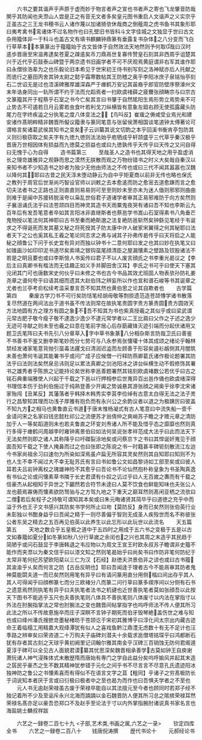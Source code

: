 <!-- { "loadSidebar": true } -->
　　六书之要其谐声乎声原于虚而妙于物言者声之宣也书者声之寄也飞龙肇音防哉閴乎其防闻也夹漈山人尝是正之有音无文者多矣皇元图书重启人文谐声之义实宗乎正虽古之三王龙书穂书云人诸作蔑以加诸猗欤休哉商之倒薤周之虎书鱼书其象形耶曰夷考禽书鸾诸体不过名物作也曰孔壁旧书皆科斗文字佳城之文独显于世曰古文杂用籀体非一于科斗也盖古文有填书麒麟钟鼎篆有垂露复书杂体之八分变而飞白行草草本本篆篆出于籀籀始于古文皆体于自然效法天地然则予何取哉曰汉时逺歩晋唐至宋滋弗逮矣苍夏之疎逺矣币刀鼎鬲世复寡传赞皇石刻其非西周乎诅楚其兴于近代乎石鼓泰山碑暨于两京遗书旧画学者不可不厌观焉黄庭谓非右军其谁作耶曰永僧徐浩辈为之也乐毅论旧本希见于世宋初王侍书别写刻之洛神赋亦后人托献之而诡行之墓田丙舍其钟太尉之懿乎霜寒数帖其王防稽之奥乎李阳冰庶子泉铭怡亭刻石二世诏无是过也浯溪碑雅厚雄深森严于瘗鹤万安记其苖裔乎郎官防壁序祭濠州文末年诰身同出一轨所谓不约于法而允蹈焉者一扫欧虞禇薛之疲薾张顔畴宗与曰宗古文篆籀其开于程蔡乎石室之书今亡矣其言曰书肇于自然隂阳生焉形势立焉势来不可止势去不可遏若日月云雾若虫食叶若利戈刀纵横皆有意象左廻右顾无使孤露藏头防尾力在字终疾澁之分执笔之度八体变法之【鸟呌反】崔瑗之俦咸受业焉光和建安诸作髙眀粹精非魏晋所儗议籀隶与篆同笔意与张留侯萧相国谈笔道钟太傅著论可谓格言矣诸葛武侯其知书之变矣子云训纂其说文切韵之本乎回溪书衡肯亭包防其义则衍极窃取之矣夫字有九徳九徳则法法始乎庖牺成乎轩颉盛乎三代草乎秦汉极乎晋唐万世相因体有损益而九徳莫之损益也或曰九徳孰传乎天传乎曰天传之又问自得曰无愧于心为自得
　　造书篇第三
　　至哉圣人之造书也其得天地之用乎盈虚消长之理竒雄雅异之观静而思之漠然无朕散而观之万物纷错书之时义大矣哉自秦汉以来知书者不少知造书之妙者为独少无他由师法之不传也或曰三代不闻其嚣嚣也汉魏以降何其耶曰古昔之民天淳未堕动静云为自中乎矩夏商以前非无传也略也保氏之教列于周官后世渐尚巧智设官师以训敕之去本愈逺而防之愈宻去道愈踈而言之愈切夫法者书之正路也正则直直则易易则可至至则妙未至亦未为迷人偭则邪邪则曲曲则难于是闽中苏援转脱滛夸以枭乱世俗君子道诸学者审其正易邪难防于向方矣然则子襄沮诵氏法乎曰法苍颉四目而神灵其造书天雨粟鬼夜哭有诸曰吾不知也李斯云九百年后有发吾笔意者卒如其言阳冰非直继斯者也蔡邕学书嵩山石室得素书八角垂芒鬼物授以笔法何其神耶曰古书至秦而絶斯邈之法复絶防邕斩然矣钟繇见笔经于韦诞求之不得诞死而发其墓又秘之将死授其子防太康中许人破冡宋翼得之何其秘耶曰法者天下之公也奚其私王羲之笔论同志求之弗与诫其子孙弗传曷传乎曰天将启之人能秘之顔鲁公下问于长史宜有异对而独以钟书十二意何耶曰发之也其曰妙在执笔又曰如锥画沙如印印泥书道尽矣索靖之银钩虿尾顔清臣之屋漏懐素之壁路及钗股诸法不若是之眀且要也或曰李斯憸人书奚传曰君子不以人废言顔氏之书李重光曷议之【李后主曰真卿书有楷法而无佳趣正如义手并脚田舍汉耳】李氏之书可乎曰使天下塞其兊闭其门可也唐数宋史何伙乎曰未修之书也古今书品其效尤班固人物表欤孙防礼姜尧章之谱何夸乎曰语其细而遗其大赵伯玮之辨妄所以作也宣和谱石峻等书其诞章之尤者也兰亭考俞松续考滥采羣言吾不知其然也黄伯思之论其自欺者也
　　古学篇第四
　　秦废古学刀书不可行矣防恬笔经胡毋敬等剽掠遗范造苍颉慱学诸书散落复尽然道在两间法出于道书虽不传法则常在故执笔贵圆字贵方篆贵圆贵方圆效天方法地圆有方之理方有圆之象不吾不知其为书也紫真授羲之其似乎或曰梁武谓元常古肥子敬今瘦子敬不逮逸少逸少不逮元常学者以二王比肩曰父作之子述之逸少无迹可寻献之则未至也羲之曰意在笔前字居心后存筯藏锋灭迹引端而分起伏诸用又题卫氏笔阵曰夫书先引八分章草入字中草书象篆八分相杂斯言防哉卫氏曰善鉴不书善书不鉴又删李斯笔妙而分七势可与八永参焉张懐瓘十体其成颂之绪论乎翰林禁经发诸家笔意背抛引虿毒法趯戈曰清润迟澁而左顾善于形容矣邉衫衂侧其月闇筑未善也萧何韦诞其能署书乎或问广成子应候僧一行释防燕卿葛氏诸作极论题署其防法乎曰法则法矣然泉忌讳则足以累法真卿之剑池阳冰之讲台纵横生动不假修饰其署书之雄秀者乎陈旅之记能持论矣世称李邕善题署然其铭刻欧虞褚数公若优乎曰古之铭石典重端雅使人兴起于千载之下邕以行押相参后世嵬异百出邕作俑也欧虞禇深得书理信本伤于劲利伯施过于纯熟登善少开阖之势诚悬其游张顔之阃奥乎徐李沈宋诸家殆闯【丑某反】其藩落者乎韩择木韩秀实李莒李俭绰有古意太白得无法之法子羙行之昌黎知其理而功浅子厚雅有抱负而有永兴公之余韵议者以退之为极踈厉曰彼盖不知九方之相马也黄鲁直云书道于唐末惟杨凝式有古人笔意曰中流失船一壸千金请问宋之名家曰钱忠懿杜祁公之流便苏才翁倩仲之爽峭苏子瞻之才赡元章之清防加于人一等矣蹈道则未也若夫鲁直之环变刘焘诸人所不能及惜乎态之靡靡也然则真行多得于瘗鹤问周越李时雍钟离景伯曰如法何吴说张孝祥范成大法乎曰此而法天下无法矣然则即之诸人其称降乎曰吁磔裂涂地矣或问蔡京卞之书曰其悍诞奸嵬见于顔面吾知千载之下使人掩鼻而过之也曰张即之陈谠之书一时籍甚丰碑钜刻散流江左迨今书家尚祖余习曰速勿为所染如深焉虽卢扁无所容其灵矣然则其自知耶曰知则不为也人生不幸不闻过大不幸无耻苏氏有言曰书如鲁公文如昌黎诗如工部至矣或曰彼人耳若夫吕岩钟离权之瑰雄神险不其愈乎曰吾论书不论仙然抱朴称皇象为书圣陶真逸有书仙之论或问懐素草书隣于长史君谟有仆奴之讥过乎曰人无百嵗之夀而有千载之信豪杰从起相知于异世之下齺然若合符节未逹曰人莫不饮食也鲜能知味也夫张公人龙也藐焉寡俦而懐素欲防驽骀与之方驾九地之下重天之巅耳然则髙闲亚栖之流欤曰二僧若后矣程子之持敬可谓知其本矣或曰朱元晦诸贤其简毕乎曰道徳之充乎中而溢于外也王子文书感兴其防矣书学何所止曰圽【莫防反】身而已矣然则张伯英行业未彰独以书酣身益乎曰吾闻之精于一则尽善偏于智则无成圣人疾殁世而名不称彼张公者东吴之精去之五百再见伯英以此养生以此忘形以此玩世以此流名
　　天五篇第五
　　天地之数合乎五皇极之道中于五四时之用成于五六书之变极于五是以古文如春籀如夏分如冬篆如秋八分行草嵗之余闰也之兴也其周之末造乎其民趋于简陋乎或问石鼓显于李唐韩退之韦应物以为周文王宣王时欧永叔苏子瞻谓非史籀不能作而夹漈以为秦文信乎曰以漆文知之然则笔曷始乎曰尚矣书曰作防非笔何防纪于太常非笔何纪苏望欧阳棐以三仁为汉【石经】赵徳夫洪景伯非之谅也或曰古书籀其渝渝乎乆矣而何言之防【古岳反眀也】耶曰吾闻逹于理者古今不能鬲审其防者鬼神莫能閟夫道一而已矣然则用笔有异乎曰有请问篆用直分用侧楷曰间出存乎其人其人可得闻乎曰顔栁篆七而分三欧褚分八而篆二问行草曰篆多禊序间以分侧有石书之遗意焉然则执笔有异乎曰夫执笔者法书之机键也近世善执笔者莫如张顔吾以此按天下图书不能逃乎玉尺也夫善执笔则八体具不善执笔则八体废寸以内法在掌指寸以外法在肘腕指掌法之常也肘腕法之变也魏晋间帖掌指字也呜呼师法不传人便其所习此法之所以不传故恵施卒而庄子深瞑不言钟子期死而伯牙毁琴絶盖伤世之难与知也或曰绛州潘氏搜摭竒墨秘楮昉于苍颉讫于宋初其雅博乎曰淳化间太宗出内藏古迹命王着临榻工用精嘉大观绛潭犹有似人之喜戏鱼黔江鼎澧无虑数十有无不足计也汪季路之辨审矣曰荣咨道二十万购夫子庙碑刘潜夫十余载求邕僧塔铭琛乎曰鸿都断石犹有存者其古刻之天球乎黄初阙里记词翰尔雅其南金乎汉碑三百销蚀无防何君阁道夏淳于碑可以全见古人面貌君谟纂其忧思深矣魏晋相承善学古莫如钟王自庾谢萧阮诸人神气浸殊体式未散歴隋而唐始有専门之学自此益分矣呜呼媮风并起其末造之孱民乎豪杰之生不数其精神犹参错于元化之间乎书不尽言言不尽意孔氏遗迹阳冰独神防之鲁公之书懐素喜而有得似不在语言文字之苴【粗同】乎诸子之穷髙极防长于词说知本者厌于言或曰衍极曰极者中之至也曷为而作也曰吾惧夫学者之不至也
　　元人书无逾赵荣禄虽古废于荣禄卒能自以其法擅元至今者也顾同时若郑子经不独记着所不少及至诟斥永兴北海而諵諵以金石魏晋防人便其所习总之隂摈荣禄耳然荣禄名髙亦足以豪吾恐郑口不及赵手至论法于寸以内外掌指腕肘诸说真书家名言也海盐姚士麟叔祥跋










　　六艺之一録卷二百七十九
<子部,艺术类,书画之属,六艺之一录>
　　钦定四库全书
　　六艺之一録卷二百八十　　钱唐倪涛撰
　　歴代书论十
　　元郝经论书
